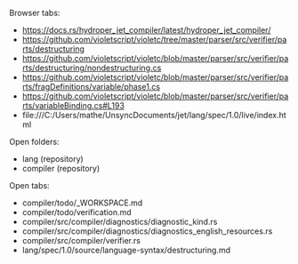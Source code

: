 Browser tabs:

* https://docs.rs/hydroper_jet_compiler/latest/hydroper_jet_compiler/
* https://github.com/violetscript/violetc/tree/master/parser/src/verifier/parts/destructuring
* https://github.com/violetscript/violetc/blob/master/parser/src/verifier/parts/destructuring/nondestructuring.cs
* https://github.com/violetscript/violetc/blob/master/parser/src/verifier/parts/fragDefinitions/variable/phase1.cs
* https://github.com/violetscript/violetc/blob/master/parser/src/verifier/parts/variableBinding.cs#L193
* file:///C:/Users/mathe/UnsyncDocuments/jet/lang/spec/1.0/live/index.html

Open folders:

* lang (repository)
* compiler (repository)

Open tabs:

* compiler/todo/_WORKSPACE.md
* compiler/todo/verification.md
* compiler/src/compiler/diagnostics/diagnostic_kind.rs
* compiler/src/compiler/diagnostics/diagnostics_english_resources.rs
* compiler/src/compiler/verifier.rs
* lang/spec/1.0/source/language-syntax/destructuring.md